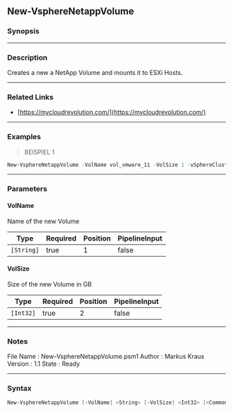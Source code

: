 New-VsphereNetappVolume
-----------------------

### Synopsis

---

### Description

Creates a new a NetApp Volume and mounts it to ESXi Hosts.

---

### Related Links
* [https://mycloudrevolution.com/](https://mycloudrevolution.com/)

---

### Examples
> BEISPIEL 1

```PowerShell
New-VsphereNetappVolume -VolName vol_vmware_11 -VolSize 1 -vSphereCluster Cluster01 -NetAppAggregate aggr_data -NetAppVserver svm-esxi -NetAppInterface svm-nfs_data -NetAppSnapshotPolicy default-1weekly
```

---

### Parameters
#### **VolName**
Name of the new Volume

|Type      |Required|Position|PipelineInput|
|----------|--------|--------|-------------|
|`[String]`|true    |1       |false        |

#### **VolSize**
Size of the new Volume in GB

|Type     |Required|Position|PipelineInput|
|---------|--------|--------|-------------|
|`[Int32]`|true    |2       |false        |

---

### Notes
File Name  : New-VsphereNetappVolume.psm1
Author     : Markus Kraus
Version    : 1.1
State      : Ready

---

### Syntax
```PowerShell
New-VsphereNetappVolume [-VolName] <String> [-VolSize] <Int32> [<CommonParameters>]
```
